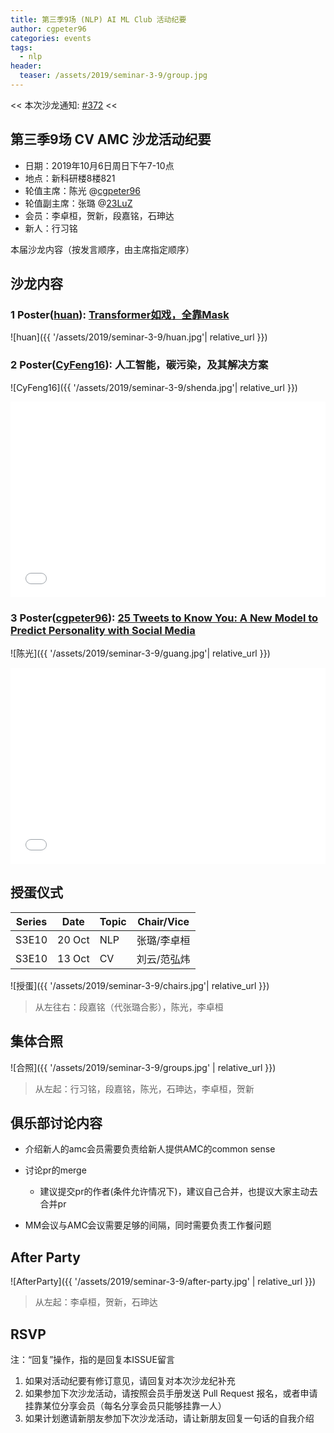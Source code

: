 ```yaml
---
title: 第三季9场 (NLP) AI ML Club 活动纪要
author: cgpeter96
categories: events
tags:
  - nlp
header:
  teaser: /assets/2019/seminar-3-9/group.jpg
---
```


<< 本次沙龙通知: [#372](https://github.com/BUPT/ai-ml.club/issues/372)  <<

## 第三季9场 CV AMC 沙龙活动纪要

- 日期：2019年10月6日周日下午7-10点
- 地点：新科研楼8楼821
- 轮值主席：陈光 @[cgpeter96](https://github.com/cgpeter96)
- 轮值副主席：张璐 @[23LuZ](https://github.com/23LuZ)
- 会员：李卓桓，贺新，段嘉铭，石珅达
- 新人：行习铭

本届沙龙内容（按发言顺序，由主席指定顺序）

## 沙龙内容

### 1 Poster([huan](https://github.com/@huan)): [Transformer如戏，全靠Mask](https://mp.weixin.qq.com/s?__biz=MzIwMTc4ODE0Mw==&mid=2247499793&idx=1&sn=685c54d27186a89dcf32d91ce0927274)

![huan]({{ '/assets/2019/seminar-3-9/huan.jpg'| relative_url }})

### 2 Poster([CyFeng16](https://github.com/CyFeng16)): 人工智能，碳污染，及其解决方案

![CyFeng16]({{ '/assets/2019/seminar-3-9/shenda.jpg'| relative_url }})

<div class="zoom-container" style="
    position: relative;
    padding-bottom:56.25%;
    padding-top:30px;
    height:0;
    overflow:hidden;
">
  <iframe
    src='{{
      '/assets/js/viewer-js/' | relative_url
    }}#{{
      '/assets/2019/seminar-3-9/CyFeng16.pdf' | relative_url
    }}'
    width='560'
    height='315'
    allowfullscreen
    webkitallowfullscreen
    frameborder="0"
    style="
      position: absolute;
      top:0;
      left:0;
      width:100%;
      height:100%;
    "
  ></iframe>
</div>

### 3 Poster([cgpeter96](https://github.com/cgpeter96)): [25 Tweets to Know You: A New Model to Predict Personality with Social Media](https://arxiv.org/abs/1704.05513)

![陈光]({{ '/assets/2019/seminar-3-9/guang.jpg'| relative_url }})

<div class="zoom-container" style="
    position: relative;
    padding-bottom:56.25%;
    padding-top:30px;
    height:0;
    overflow:hidden;
">
  <iframe
    src='{{
      '/assets/js/viewer-js/' | relative_url
    }}#{{
      '/assets/2019/seminar-3-9/cgpeter96.pdf' | relative_url
    }}'
    width='560'
    height='315'
    allowfullscreen
    webkitallowfullscreen
    frameborder="0"
    style="
      position: absolute;
      top:0;
      left:0;
      width:100%;
      height:100%;
    "
  ></iframe>
</div>

## 授蛋仪式

| Series |  Date  | Topic | Chair/Vice |
| ------ | ------ | ----- | ---------- |
| S3E10   |20 Oct | NLP   | 张璐/李卓桓    |
| S3E10  | 13 Oct | CV    | 刘云/范弘炜  |

![授蛋]({{ '/assets/2019/seminar-3-9/chairs.jpg'| relative_url }})

> 从左往右：段嘉铭（代张璐合影），陈光，李卓桓

## 集体合照

![合照]({{ '/assets/2019/seminar-3-9/groups.jpg' | relative_url }})

> 从左起：行习铭，段嘉铭，陈光，石珅达，李卓桓，贺新

## 俱乐部讨论内容

- 介绍新人的amc会员需要负责给新人提供AMC的common sense

- 讨论pr的merge
  - 建议提交pr的作者(条件允许情况下)，建议自己合并，也提议大家主动去合并pr

- MM会议与AMC会议需要足够的间隔，同时需要负责工作餐问题

## After Party

![AfterParty]({{ '/assets/2019/seminar-3-9/after-party.jpg' | relative_url }})

> 从左起：李卓桓，贺新，石珅达 

## RSVP

注：“回复”操作，指的是回复本ISSUE留言

1. 如果对活动纪要有修订意见，请回复对本次沙龙纪补充
2. 如果参加下次沙龙活动，请按照会员手册发送 Pull Request 报名，或者申请挂靠某位分享会员（每名分享会员只能够挂靠一人）
3. 如果计划邀请新朋友参加下次沙龙活动，请让新朋友回复一句话的自我介绍
